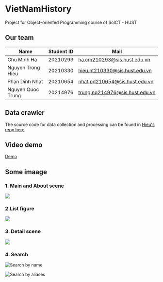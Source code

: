# VietNamHistory

Project for Object-oriented Programming course of SoICT - HUST

## Our team
| Name              |  Student ID | Mail                           |
|-------------------|-------------|--------------------------------|
| Chu Minh Ha       | 20210293    | ha.cm210293@sis.hust.edu.vn    |
| Nguyen Trong Hieu | 20210330    | hieu.nt210330@sis.hust.edu.vn  |
| Phan Dinh Nhat    | 20210654    | nhat.pd210654@sis.hust.edu.vn  |
| Nguyen Quoc Trung | 20214976    | trung.nq214976@sis.hust.edu.vn |  

## Data crawler

The source code for data collection and processing can be found in [Hieu's repo here](https://github.com/tronghieu220403/Wikipedia-DBPedia-Crawler-VietnamHistory)

## Video demo

[Demo](https://youtu.be/fMUTJTSCy20)

## Some imaage

### 1. Main and About scene
![](https://cdn.discordapp.com/attachments/1120761462600777869/1120761487305224242/image.png)

### 2.List figure
![](https://cdn.discordapp.com/attachments/1120761462600777869/1127975019310493726/list-figure.png)

### 3. Detail scene
![](https://cdn.discordapp.com/attachments/1120761462600777869/1127975019805421678/1.png)

### 4. Search 
![Search by name](https://cdn.discordapp.com/attachments/1120761462600777869/1127975019096580189/search-by-name.png)

![Search by aliases](https://cdn.discordapp.com/attachments/1120761462600777869/1127975018882683020/search-by-aliases.png)
